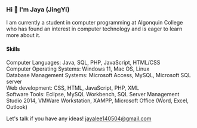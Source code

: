### Hi 👋 I'm Jaya (JingYi)

<!--
**JayaLeein/JayaLeein** is a ✨ _special_ ✨ repository because its `README.md` (this file) appears on your GitHub profile.

Here are some ideas to get you started:

- 🔭 I’m currently working on ...
- 🌱 I’m currently learning ...
- 👯 I’m looking to collaborate on ...
- 🤔 I’m looking for help with ...
- 💬 Ask me about ...
- 📫 How to reach me: ...
- 😄 Pronouns: ...
- ⚡ Fun fact: ...
-->

I am currently a student in computer programming at Algonquin College who has found an interest in computer technology and is eager to learn more about it.

#### Skills
Computer Languages: Java, SQL, PHP, JavaScript, HTML/CSS  
Computer Operating Systems: Windows 11, Mac OS, Linux  
Database Management Systems: Microsoft Access, MySQL, Microsoft SQL server  
Web development: CSS, HTML, JavaScript, PHP, XML  
Software Tools: Eclipse, MySQL Workbench, SQL Server Management Studio 2014, VMWare Workstation, XAMPP, Microsoft Office (Word, Excel, Outlook)  

Let's talk if you have any ideas!
jayalee140504@gmail.com
